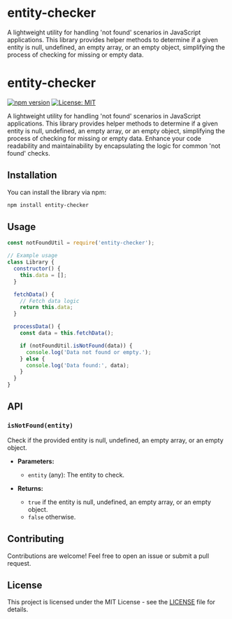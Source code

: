 # entity-checker
A lightweight utility for handling 'not found' scenarios in JavaScript applications. This library provides helper methods to determine if a given entity is null, undefined, an empty array, or an empty object, simplifying the process of checking for missing or empty data.

# entity-checker

[![npm version](https://badge.fury.io/js/entity-checker.svg)](https://badge.fury.io/js/entity-checker)
[![License: MIT](https://img.shields.io/badge/License-MIT-yellow.svg)](https://opensource.org/licenses/MIT)

A lightweight utility for handling 'not found' scenarios in JavaScript applications. This library provides helper methods to determine if a given entity is null, undefined, an empty array, or an empty object, simplifying the process of checking for missing or empty data. Enhance your code readability and maintainability by encapsulating the logic for common 'not found' checks.

## Installation

You can install the library via npm:

```bash
npm install entity-checker
```
## Usage

```javascript
const notFoundUtil = require('entity-checker');

// Example usage
class Library {
  constructor() {
    this.data = [];
  }

  fetchData() {
    // Fetch data logic
    return this.data;
  }

  processData() {
    const data = this.fetchData();

    if (notFoundUtil.isNotFound(data)) {
      console.log('Data not found or empty.');
    } else {
      console.log('Data found:', data);
    }
  }
}
```
## API

### `isNotFound(entity)`

Check if the provided entity is null, undefined, an empty array, or an empty object.

- **Parameters:**
  - `entity` (any): The entity to check.

- **Returns:**
  - `true` if the entity is null, undefined, an empty array, or an empty object.
  - `false` otherwise.

## Contributing

Contributions are welcome! Feel free to open an issue or submit a pull request.

## License

This project is licensed under the MIT License - see the [LICENSE](LICENSE) file for details.

